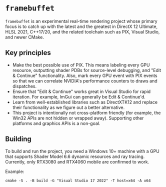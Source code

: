 # `framebuffet`

`framebuffet` is an experimental real-time rendering project whose primary focus is to catch up with the latest and the greatest in DirectX 12 Ultimate, HLSL 2021, C++17/20, and the related toolchain such as PIX, Visual Studio, and newer CMake.

## Key principles

- Make the best possible use of PIX. This means labeling every GPU resource, outputting shader PDBs for source-level debugging, and "Edit & Continue" functionality. Also, mark every GPU event with PIX events so that we can correlate NVIDIA's performance counters to draws and dispatches.
- Ensure that "Edit & Continue" works great in Visual Studio for rapid iteration. For example, ImGui can generally be Edit & Continue'd.
- Learn from well-established libraries such as DirectXTK12 and replace their functionality as we figure out a better alternative.
- This project is intentionally not cross-platform friendly (for example, the Win32 APIs are not hidden or wrapped away). Supporting other platforms and graphics APIs is a non-goal.

## Building

To build and run the project, you need a Windows 10+ machine with a GPU that supports Shader Model 6.6 dynamic resources and ray tracing. Currently, only RTX3080 and RTX4060 mobile are confirmed to work.

Example:

```
cmake -S . -B build -G "Visual Studio 17 2022" -T host=x64 -A x64
```
